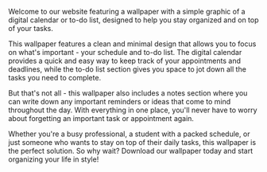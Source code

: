 <!--
Write me content for website with wallpaper "A wallpaper with a simple graphic of a digital calendar or to-do list, with space for notes and reminders."
-->

<!--font:Poppins.-->

Welcome to our website featuring a wallpaper with a simple graphic of a digital calendar or to-do list, designed to help you stay organized and on top of your tasks.

This wallpaper features a clean and minimal design that allows you to focus on what's important - your schedule and to-do list. The digital calendar provides a quick and easy way to keep track of your appointments and deadlines, while the to-do list section gives you space to jot down all the tasks you need to complete.

But that's not all - this wallpaper also includes a notes section where you can write down any important reminders or ideas that come to mind throughout the day. With everything in one place, you'll never have to worry about forgetting an important task or appointment again.

Whether you're a busy professional, a student with a packed schedule, or just someone who wants to stay on top of their daily tasks, this wallpaper is the perfect solution. So why wait? Download our wallpaper today and start organizing your life in style!
